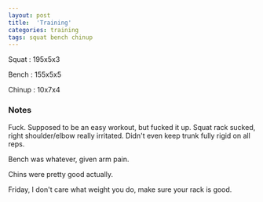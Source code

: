 ```yaml
---
layout: post
title:  'Training'
categories: training
tags: squat bench chinup
---
```


Squat       :   195x5x3

Bench       :   155x5x5

Chinup      :   10x7x4

### Notes

Fuck. Supposed to be an easy workout, but fucked it up. Squat rack sucked, right
shoulder/elbow really irritated. Didn't even keep trunk fully rigid on all reps.

Bench was whatever, given arm pain.

Chins were pretty good actually.

Friday, I don't care what weight you do, make sure your rack is good.
